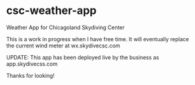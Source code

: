 # csc-weather-app
Weather App for Chicagoland Skydiving Center

This is a work in progress when I have free time. It will eventually replace the current wind meter at wx.skydivecsc.com

UPDATE: This app has been deployed live by the business as app.skydivecss.com

Thanks for looking!
